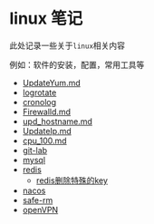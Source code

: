 # linux 笔记

此处记录一些关于`linux`相关内容

例如：软件的安装，配置，常用工具等

- [UpdateYum.md](yum/UpdateYum.md)
- [logrotate](log/logrotate.md)
- [cronolog](log/cronologinstall.md)
- [Firewalld.md](Firewalld.md)
- [upd_hostname.md](upd_hostname.md)
- [UpdateIp.md](UpdateIp.md)
- [cpu_100.md](cpu_100.md)
- [git-lab](soft/git-lab/install.md)
- [mysql](mysql/install.md)
- [redis](soft/redis/redis.md)
  - [redis删除特殊的key](soft/redis/redis_del_key.md)
- [nacos](soft/nacos/install.md)
- [safe-rm](soft/safe-rm/safe-rm.md)
- [openVPN](openVPN/openVPN.md)
